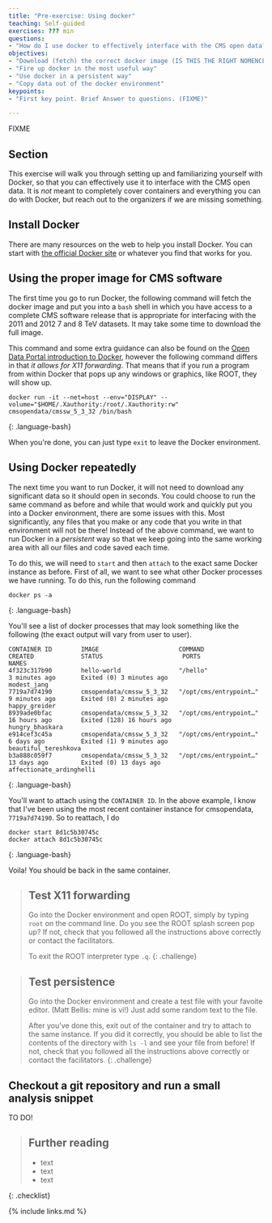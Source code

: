 ```yaml
---
title: "Pre-exercise: Using docker"
teaching: Self-guided
exercises: ??? min
questions:
- "How do I use docker to effectively interface with the CMS open data?"
objectives:
- "Download (fetch) the correct docker image (IS THIS THE RIGHT NOMENCLATURE?)"
- "Fire up docker in the most useful way"
- "Use docker in a persistent way"
- "Copy data out of the docker environment"
keypoints:
- "First key point. Brief Answer to questions. (FIXME)"

---
```

FIXME
## Section 

This exercise will walk you through setting up and familiarizing yourself with Docker, so that
you can effectively use it to interface with the CMS open data. It is *not* meant to completely 
cover containers and everything you can do with Docker, but reach out to the organizers
if we are missing something. 


## Install Docker

There are many resources on the web to help you install Docker. You can start
with [the official Docker site](https://docs.docker.com/get-docker/) or whatever you find
that works for you. 


## Using the proper image for CMS software

The first time you go to run Docker, the following command will fetch the docker image and 
put you into a ```bash``` shell in which you have access to a complete CMS software release that
is appropriate for interfacing with the 2011 and 2012 7 and 8 TeV datasets. It may take some time to 
download the full image.

This command and some extra guidance can also be found on the 
[Open Data Portal introduction to Docker](http://opendata.cern.ch/docs/cms-guide-docker), however
the following command differs in that *it allows for X11 forwarding*. That means that if you 
run a program from within Docker that pops up any windows or graphics, like ROOT, they will show up. 

~~~
docker run -it --net=host --env="DISPLAY" --volume="$HOME/.Xauthority:/root/.Xauthority:rw" cmsopendata/cmssw_5_3_32 /bin/bash
~~~
{: .language-bash}

When you're done, you can just type ```exit``` to leave the Docker environment. 

## Using Docker repeatedly

The next time you want to run Docker, it will not need to download any significant data 
so it should open in seconds. You could choose to run the same command as before and while that would
work and quickly put you into a Docker environment, 
there are some issues with this. Most significantly, any files that you make or any code that you write in that
environment will not be there! Instead of the above command, we want to run Docker in a *persistent* way so that
we keep going into the same working area with all our files and code saved each time. 

To do this, we will need to ```start``` and then ```attach``` to the exact same Docker instance as before. 
First of all, we want to see what other Docker processes we have running. To do this, run the following
command
~~~
docker ps -a
~~~
{: .language-bash}

You'll see a list of docker processes that may look something like the following (the exact output
        will vary from user to user).

~~~
CONTAINER ID        IMAGE                      COMMAND                  CREATED             STATUS                      PORTS               NAMES
4f323c317b90        hello-world                "/hello"                 3 minutes ago       Exited (0) 3 minutes ago                        modest_jang
7719a7d74190        cmsopendata/cmssw_5_3_32   "/opt/cms/entrypoint…"   9 minutes ago       Exited (0) 2 minutes ago                        happy_greider
8939ade0bfac        cmsopendata/cmssw_5_3_32   "/opt/cms/entrypoint…"   16 hours ago        Exited (128) 16 hours ago                       hungry_bhaskara
e914cef3c45a        cmsopendata/cmssw_5_3_32   "/opt/cms/entrypoint…"   6 days ago          Exited (1) 9 minutes ago                        beautiful_tereshkova
b3a888c059f7        cmsopendata/cmssw_5_3_32   "/opt/cms/entrypoint…"   13 days ago         Exited (0) 13 days ago                          affectionate_ardinghelli
~~~
{: .language-bash}

You'll want to attach using the ```CONTAINER ID```. In the above example, I know that I've been using the most 
recent container instance for cmsopendata, ```7719a7d74190```. So to reattach, I do

~~~
docker start 8d1c5b30745c
docker attach 8d1c5b30745c
~~~
{: .language-bash}

Voila! You should be back in the same container. 


> ## Test X11 forwarding
>
> Go into the Docker environment and open ROOT, simply by typing ```root``` on the command line. 
> Do you see the ROOT splash screen pop up? 
> If not, check that you followed all the instructions
> above correctly or contact the facilitators. 
>
> To exit the ROOT interpreter type ```.q```.
{: .challenge}

> ## Test persistence
>
> Go into the Docker environment and create a test file with your favoite editor.
> (Matt Bellis: mine is vi!) Just add some random text to the file. 
>
> After you've done this, exit out of the container and try to attach to the same
> instance. If you did it correctly, you should be able to list the contents
> of the directory with ```ls -l``` and see your file from before!
> If not, check that you followed all the instructions
> above correctly or contact the facilitators. 
{: .challenge}

## Checkout a git repository and run a small analysis snippet

TO DO!

> ## Further reading
>
> * text
> * text
> * text
>
{: .checklist}

{% include links.md %}

